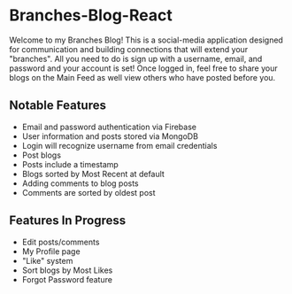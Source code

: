 # Branches-Blog-React

Welcome to my Branches Blog! This is a social-media application designed for communication and building connections that will extend your "branches". All you need to do is sign up with a username, email, and password and your account is set! Once logged in, feel free to share your blogs on the Main Feed as well view others who have posted before you.

## Notable Features
- Email and password authentication via Firebase
- User information and posts stored via MongoDB
- Login will recognize username from email credentials
- Post blogs
- Posts include a timestamp
- Blogs sorted by Most Recent at default
- Adding comments to blog posts
- Comments are sorted by oldest post

## Features In Progress
- Edit posts/comments
- My Profile page
- "Like" system
- Sort blogs by Most Likes
- Forgot Password feature